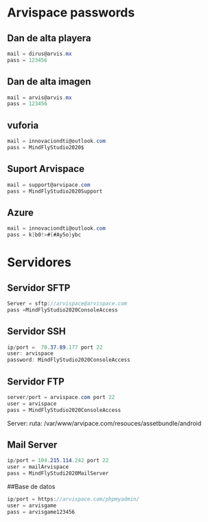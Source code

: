 # Arvispace passwords

## Dan de alta playera

``` csharp
mail = dirus@arvis.mx
pass = 123456
```

## Dan de alta imagen
``` csharp
mail = arvis@arvis.mx
pass = 123456
```
## vuforia
``` csharp
mail = innovaciondti@outlook.com
pass = MindFlyStudio2020$
```
## Suport Arvispace
``` csharp
mail = support@arvipace.com
pass = MindFlyStudio2020Support
```
## Azure
``` csharp
mail = innovaciondti@outlook.com
pass = k]b0!>#[#Ay5o}ybc
```



# Servidores
## Servidor SFTP
``` csharp
Server = sftp://arvispace@arvispace.com
pass =MindFlyStudio2020ConsoleAccess
```
## Servidor SSH
``` csharp
ip/port =  70.37.89.177 port 22
user: arvispace
password: MindFlyStudio2020ConsoleAccess
```
## Servidor FTP
``` csharp
server/port = arvispace.com port 22
user = arvispace
pass = MindFlyStudio2020ConsoleAccess
```

Server:
ruta: /var/www/arvipace.com/resouces/assetbundle/android
## Mail Server
``` csharp
ip/port = 104.215.114.242 port 22
user = mailArvispace
pass = MindFlyStudi2020MailServer
```


##Base de datos
``` csharp
ip/port = https://arvispace.com/phpmyadmin/
user = arvisgame
pass = arvisgame123456
```

